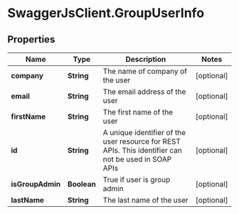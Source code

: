# SwaggerJsClient.GroupUserInfo

## Properties
Name | Type | Description | Notes
------------ | ------------- | ------------- | -------------
**company** | **String** | The name of company of the user | [optional] 
**email** | **String** | The email address of the user | [optional] 
**firstName** | **String** | The first name of the user | [optional] 
**id** | **String** | A unique identifier of the user resource for REST APIs. This identifier can not be used in SOAP APIs | [optional] 
**isGroupAdmin** | **Boolean** | True if user is group admin | [optional] 
**lastName** | **String** | The last name of the user | [optional] 


